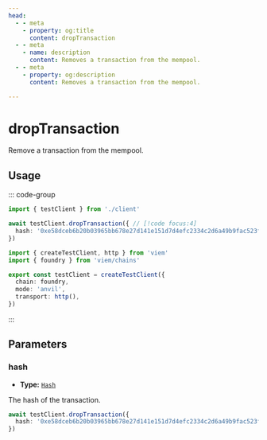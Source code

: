 ```yaml
---
head:
  - - meta
    - property: og:title
      content: dropTransaction
  - - meta
    - name: description
      content: Removes a transaction from the mempool.
  - - meta
    - property: og:description
      content: Removes a transaction from the mempool.

---
```


# dropTransaction

Remove a transaction from the mempool.

## Usage

::: code-group

```ts [example.ts]
import { testClient } from './client'

await testClient.dropTransaction({ // [!code focus:4]
  hash: '0xe58dceb6b20b03965bb678e27d141e151d7d4efc2334c2d6a49b9fac523f7364'
})
```

```ts [client.ts]
import { createTestClient, http } from 'viem'
import { foundry } from 'viem/chains'

export const testClient = createTestClient({
  chain: foundry,
  mode: 'anvil',
  transport: http(), 
})
```

:::

## Parameters

### hash

- **Type:** [`Hash`](/docs/glossary/types#hash)

The hash of the transaction.

```ts
await testClient.dropTransaction({
  hash: '0xe58dceb6b20b03965bb678e27d141e151d7d4efc2334c2d6a49b9fac523f7364', // [!code focus]
})
```
